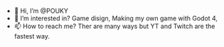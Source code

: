- 👋 Hi, I’m @POUKY
- 👀 I’m interested in? Game disign, Making my own game with Godot 4, 
- 📫 How to reach me? Ther are many ways but YT and Twitch are the fastest way.

<!---
POUKY/POUKY is a ✨ special ✨ repository because its `README.md` (this file) appears on your GitHub profile.
You can click the Preview link to take a look at your changes.
--->
